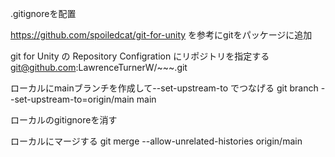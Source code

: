 .gitignoreを配置

https://github.com/spoiledcat/git-for-unity を参考にgitをパッケージに追加

git for Unity の Repository Configration にリポジトリを指定する
git@github.com:LawrenceTurnerW/~~~.git

ローカルにmainブランチを作成して--set-upstream-to でつなげる
git branch --set-upstream-to=origin/main main

ローカルのgitignoreを消す

ローカルにマージする
git merge --allow-unrelated-histories origin/main
